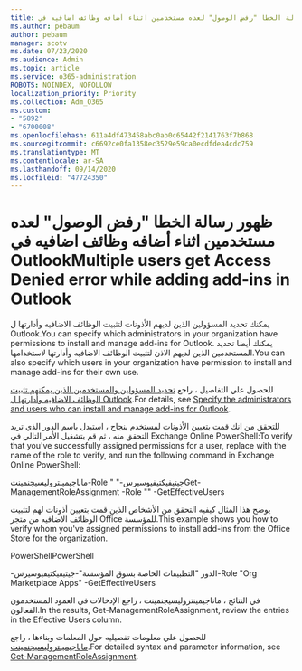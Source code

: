 ```yaml
---
title: ظهور رسالة الخطا "رفض الوصول" لعده مستخدمين اثناء أضافه وظائف اضافيه في Outlook
ms.author: pebaum
author: pebaum
manager: scotv
ms.date: 07/23/2020
ms.audience: Admin
ms.topic: article
ms.service: o365-administration
ROBOTS: NOINDEX, NOFOLLOW
localization_priority: Priority
ms.collection: Adm_O365
ms.custom:
- "5892"
- "6700008"
ms.openlocfilehash: 611a4df473458abc0ab0c65442f2141763f7b868
ms.sourcegitcommit: c6692ce0fa1358ec3529e59ca0ecdfdea4cdc759
ms.translationtype: MT
ms.contentlocale: ar-SA
ms.lasthandoff: 09/14/2020
ms.locfileid: "47724350"
---
```

# <a name="multiple-users-get-access-denied-error-while-adding-add-ins-in-outlook"></a><span data-ttu-id="78b89-102">ظهور رسالة الخطا "رفض الوصول" لعده مستخدمين اثناء أضافه وظائف اضافيه في Outlook</span><span class="sxs-lookup"><span data-stu-id="78b89-102">Multiple users get Access Denied error while adding add-ins in Outlook</span></span>

<span data-ttu-id="78b89-103">يمكنك تحديد المسؤولين الذين لديهم الأذونات لتثبيت الوظائف الاضافيه وأدارتها ل Outlook.</span><span class="sxs-lookup"><span data-stu-id="78b89-103">You can specify which administrators in your organization have permissions to install and manage add-ins for Outlook.</span></span> <span data-ttu-id="78b89-104">يمكنك أيضا تحديد المستخدمين الذين لديهم الاذن لتثبيت الوظائف الاضافيه وأدارتها لاستخدامها.</span><span class="sxs-lookup"><span data-stu-id="78b89-104">You can also specify which users in your organization have permission to install and manage add-ins for their own use.</span></span>

<span data-ttu-id="78b89-105">للحصول علي التفاصيل ، راجع [تحديد المسؤولين والمستخدمين الذين يمكنهم تثبيت الوظائف الاضافيه وأدارتها ل Outlook](https://docs.microsoft.com/exchange/clients-and-mobile-in-exchange-online/add-ins-for-outlook/specify-who-can-install-and-manage-add-ins).</span><span class="sxs-lookup"><span data-stu-id="78b89-105">For details, see [Specify the administrators and users who can install and manage add-ins for Outlook](https://docs.microsoft.com/exchange/clients-and-mobile-in-exchange-online/add-ins-for-outlook/specify-who-can-install-and-manage-add-ins).</span></span>

<span data-ttu-id="78b89-106">للتحقق من انك قمت بتعيين الأذونات لمستخدم بنجاح ، استبدل <Role Name> باسم الدور الذي تريد التحقق منه ، ثم قم بتشغيل الأمر التالي في Exchange Online PowerShell:</span><span class="sxs-lookup"><span data-stu-id="78b89-106">To verify that you've successfully assigned permissions for a user, replace <Role Name> with the name of the role to verify, and run the following command in Exchange Online PowerShell:</span></span>

<span data-ttu-id="78b89-107">ماناجيمينتروليسيجنمينت-Role " <Role Name> "-جيتيفيكتيفيوسيرس</span><span class="sxs-lookup"><span data-stu-id="78b89-107">Get-ManagementRoleAssignment -Role "<Role Name>" -GetEffectiveUsers</span></span>

<span data-ttu-id="78b89-108">يوضح هذا المثال كيفيه التحقق من الأشخاص الذين قمت بتعيين أذونات لهم لتثبيت الوظائف الاضافيه من متجر Office للمؤسسة.</span><span class="sxs-lookup"><span data-stu-id="78b89-108">This example shows you how to verify whom you've assigned permissions to install add-ins from the Office Store for the organization.</span></span>

<span data-ttu-id="78b89-109">PowerShell</span><span class="sxs-lookup"><span data-stu-id="78b89-109">PowerShell</span></span>

<span data-ttu-id="78b89-110">-الدور "التطبيقات الخاصة بسوق المؤسسة"-جيتيفيكتيفيوسيرس</span><span class="sxs-lookup"><span data-stu-id="78b89-110">-Role "Org Marketplace Apps" -GetEffectiveUsers</span></span>

<span data-ttu-id="78b89-111">في النتائج ، ماناجيمينتروليسيجنمينت ، راجع الإدخالات في العمود المستخدمون الفعالون.</span><span class="sxs-lookup"><span data-stu-id="78b89-111">In the results, Get-ManagementRoleAssignment, review the entries in the Effective Users column.</span></span>

<span data-ttu-id="78b89-112">للحصول علي معلومات تفصيليه حول المعلمات وبناءها ، راجع [ماناجيمينتروليسيجنمينت](https://docs.microsoft.com/powershell/module/exchange/get-managementroleassignment).</span><span class="sxs-lookup"><span data-stu-id="78b89-112">For detailed syntax and parameter information, see [Get-ManagementRoleAssignment](https://docs.microsoft.com/powershell/module/exchange/get-managementroleassignment).</span></span>
 
